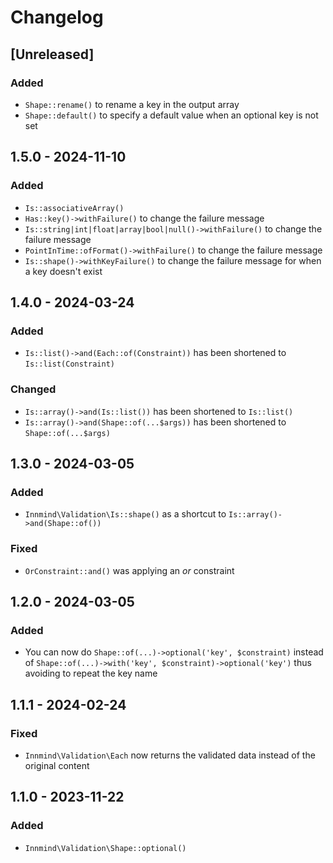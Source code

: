 # Changelog

## [Unreleased]

### Added

- `Shape::rename()` to rename a key in the output array
- `Shape::default()` to specify a default value when an optional key is not set

## 1.5.0 - 2024-11-10

### Added

- `Is::associativeArray()`
- `Has::key()->withFailure()` to change the failure message
- `Is::string|int|float|array|bool|null()->withFailure()` to change the failure message
- `PointInTime::ofFormat()->withFailure()` to change the failure message
- `Is::shape()->withKeyFailure()` to change the failure message for when a key doesn't exist

## 1.4.0 - 2024-03-24

### Added

- `Is::list()->and(Each::of(Constraint))` has been shortened to `Is::list(Constraint)`

### Changed

- `Is::array()->and(Is::list())` has been shortened to `Is::list()`
- `Is::array()->and(Shape::of(...$args))` has been shortened to `Shape::of(...$args)`

## 1.3.0 - 2024-03-05

### Added

- `Innmind\Validation\Is::shape()` as a shortcut to `Is::array()->and(Shape::of())`

### Fixed

- `OrConstraint::and()` was applying an _or_ constraint

## 1.2.0 - 2024-03-05

### Added

- You can now do `Shape::of(...)->optional('key', $constraint)` instead of `Shape::of(...)->with('key', $constraint)->optional('key')` thus avoiding to repeat the key name

## 1.1.1 - 2024-02-24

### Fixed

- `Innmind\Validation\Each` now returns the validated data instead of the original content

## 1.1.0 - 2023-11-22

### Added

- `Innmind\Validation\Shape::optional()`
